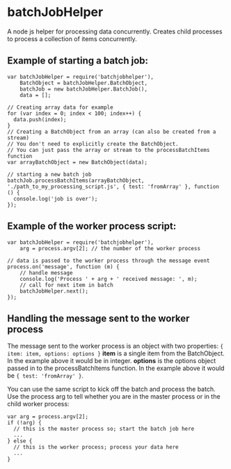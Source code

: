 # batchJobHelper
A node js helper for processing data concurrently. Creates child processes to process a collection of items concurrently.

## Example of starting a batch job:
```
var batchJobHelper = require('batchjobhelper'),
    BatchObject = batchJobHelper.BatchObject,
    batchJob = new batchJobHelper.BatchJob(),
    data = [];
    
// Creating array data for example
for (var index = 0; index < 100; index++) {
  data.push(index);
}
// Creating a BatchObject from an array (can also be created from a stream)
// You don't need to explicitly create the BatchObject. 
// You can just pass the array or stream to the processBatchItems function
var arrayBatchObject = new BatchObject(data); 

// starting a new batch job
batchJob.processBatchItems(arrayBatchObject, './path_to_my_processing_script.js', { test: 'fromArray' }, function () {
  console.log('job is over');
});
```

## Example of the worker process script:
```
var batchJobHelper = require('batchjobhelper'),
    arg = process.argv[2]; // the number of the worker process

// data is passed to the worker process through the message event
process.on('message', function (m) {
    // handle message 
    console.log('Process ' + arg + ' received message: ', m);
    // call for next item in batch
    batchJobHelper.next();
});
```

## Handling the message sent to the worker process
The message sent to the worker process is an object with two properties:
`{ item: item, options: options }`
**item** is a single item from the BatchObject. In the example above it would be in integer.
**options** is the options object passed in to the processBatchItems function. In the example above it would be `{ test: 'fromArray' }`.

You can use the same script to kick off the batch and process the batch. Use the process arg to tell whether you are in the master process or in the child worker process:
```
var arg = process.argv[2];
if (!arg) {
  // this is the master process so; start the batch job here
  ...
} else {
  // this is the worker process; process your data here
  ...
}
```
